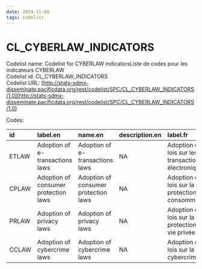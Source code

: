 ```yaml
---
date: 2024-11-08
tags: codelist
---
```


# CL_CYBERLAW_INDICATORS

Codelist name: Codelist for CYBERLAW indicatorsListe de codes pour les indicateurs CYBERLAW  
Codelist id: CL_CYBERLAW_INDICATORS  
Codelist URL: [http://stats-sdmx-disseminate.pacificdata.org/rest/codelist/SPC/CL_CYBERLAW_INDICATORS/1.0](http://stats-sdmx-disseminate.pacificdata.org/rest/codelist/SPC/CL_CYBERLAW_INDICATORS/1.0)  

Codes:  

|id    |label.en                             |name.en                              |description.en |label.fr                                             |name.fr                                              |description.fr |
|:-----|:------------------------------------|:------------------------------------|:--------------|:----------------------------------------------------|:----------------------------------------------------|:--------------|
|ETLAW |Adoption of e-transactions laws      |Adoption of e-transactions laws      |NA             |Adoption des lois sur les transactions électroniques |Adoption des lois sur les transactions électroniques |NA             |
|CPLAW |Adoption of consumer protection laws |Adoption of consumer protection laws |NA             |Adoption de lois sur la protection des consommateurs |Adoption de lois sur la protection des consommateurs |NA             |
|PRLAW |Adoption of privacy laws             |Adoption of privacy laws             |NA             |Adoption de lois sur la protection de la vie privée  |Adoption de lois sur la protection de la vie privée  |NA             |
|CCLAW |Adoption of cybercrime laws          |Adoption of cybercrime laws          |NA             |Adoption de lois sur la cybercriminalité             |Adoption de lois sur la cybercriminalité             |NA             |
